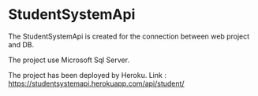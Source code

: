 # StudentSystemApi

The StudentSystemApi is created for the connection between web project and DB. 

The project use Microsoft Sql Server.

The project has been deployed by Heroku. Link : https://studentsystemapi.herokuapp.com/api/student/
